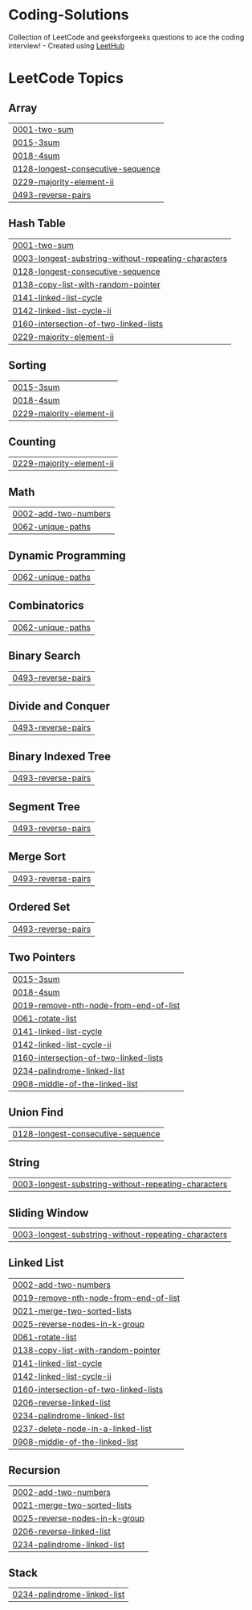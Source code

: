 # Coding-Solutions
Collection of LeetCode and geeksforgeeks questions to ace the coding interview! - Created using [LeetHub](https://github.com/QasimWani/LeetHub)

<!---LeetCode Topics Start-->
# LeetCode Topics
## Array
|  |
| ------- |
| [0001-two-sum](https://github.com/SamyakJain2002/Coding-Solutions/tree/master/0001-two-sum) |
| [0015-3sum](https://github.com/SamyakJain2002/Coding-Solutions/tree/master/0015-3sum) |
| [0018-4sum](https://github.com/SamyakJain2002/Coding-Solutions/tree/master/0018-4sum) |
| [0128-longest-consecutive-sequence](https://github.com/SamyakJain2002/Coding-Solutions/tree/master/0128-longest-consecutive-sequence) |
| [0229-majority-element-ii](https://github.com/SamyakJain2002/Coding-Solutions/tree/master/0229-majority-element-ii) |
| [0493-reverse-pairs](https://github.com/SamyakJain2002/Coding-Solutions/tree/master/0493-reverse-pairs) |
## Hash Table
|  |
| ------- |
| [0001-two-sum](https://github.com/SamyakJain2002/Coding-Solutions/tree/master/0001-two-sum) |
| [0003-longest-substring-without-repeating-characters](https://github.com/SamyakJain2002/Coding-Solutions/tree/master/0003-longest-substring-without-repeating-characters) |
| [0128-longest-consecutive-sequence](https://github.com/SamyakJain2002/Coding-Solutions/tree/master/0128-longest-consecutive-sequence) |
| [0138-copy-list-with-random-pointer](https://github.com/SamyakJain2002/Coding-Solutions/tree/master/0138-copy-list-with-random-pointer) |
| [0141-linked-list-cycle](https://github.com/SamyakJain2002/Coding-Solutions/tree/master/0141-linked-list-cycle) |
| [0142-linked-list-cycle-ii](https://github.com/SamyakJain2002/Coding-Solutions/tree/master/0142-linked-list-cycle-ii) |
| [0160-intersection-of-two-linked-lists](https://github.com/SamyakJain2002/Coding-Solutions/tree/master/0160-intersection-of-two-linked-lists) |
| [0229-majority-element-ii](https://github.com/SamyakJain2002/Coding-Solutions/tree/master/0229-majority-element-ii) |
## Sorting
|  |
| ------- |
| [0015-3sum](https://github.com/SamyakJain2002/Coding-Solutions/tree/master/0015-3sum) |
| [0018-4sum](https://github.com/SamyakJain2002/Coding-Solutions/tree/master/0018-4sum) |
| [0229-majority-element-ii](https://github.com/SamyakJain2002/Coding-Solutions/tree/master/0229-majority-element-ii) |
## Counting
|  |
| ------- |
| [0229-majority-element-ii](https://github.com/SamyakJain2002/Coding-Solutions/tree/master/0229-majority-element-ii) |
## Math
|  |
| ------- |
| [0002-add-two-numbers](https://github.com/SamyakJain2002/Coding-Solutions/tree/master/0002-add-two-numbers) |
| [0062-unique-paths](https://github.com/SamyakJain2002/Coding-Solutions/tree/master/0062-unique-paths) |
## Dynamic Programming
|  |
| ------- |
| [0062-unique-paths](https://github.com/SamyakJain2002/Coding-Solutions/tree/master/0062-unique-paths) |
## Combinatorics
|  |
| ------- |
| [0062-unique-paths](https://github.com/SamyakJain2002/Coding-Solutions/tree/master/0062-unique-paths) |
## Binary Search
|  |
| ------- |
| [0493-reverse-pairs](https://github.com/SamyakJain2002/Coding-Solutions/tree/master/0493-reverse-pairs) |
## Divide and Conquer
|  |
| ------- |
| [0493-reverse-pairs](https://github.com/SamyakJain2002/Coding-Solutions/tree/master/0493-reverse-pairs) |
## Binary Indexed Tree
|  |
| ------- |
| [0493-reverse-pairs](https://github.com/SamyakJain2002/Coding-Solutions/tree/master/0493-reverse-pairs) |
## Segment Tree
|  |
| ------- |
| [0493-reverse-pairs](https://github.com/SamyakJain2002/Coding-Solutions/tree/master/0493-reverse-pairs) |
## Merge Sort
|  |
| ------- |
| [0493-reverse-pairs](https://github.com/SamyakJain2002/Coding-Solutions/tree/master/0493-reverse-pairs) |
## Ordered Set
|  |
| ------- |
| [0493-reverse-pairs](https://github.com/SamyakJain2002/Coding-Solutions/tree/master/0493-reverse-pairs) |
## Two Pointers
|  |
| ------- |
| [0015-3sum](https://github.com/SamyakJain2002/Coding-Solutions/tree/master/0015-3sum) |
| [0018-4sum](https://github.com/SamyakJain2002/Coding-Solutions/tree/master/0018-4sum) |
| [0019-remove-nth-node-from-end-of-list](https://github.com/SamyakJain2002/Coding-Solutions/tree/master/0019-remove-nth-node-from-end-of-list) |
| [0061-rotate-list](https://github.com/SamyakJain2002/Coding-Solutions/tree/master/0061-rotate-list) |
| [0141-linked-list-cycle](https://github.com/SamyakJain2002/Coding-Solutions/tree/master/0141-linked-list-cycle) |
| [0142-linked-list-cycle-ii](https://github.com/SamyakJain2002/Coding-Solutions/tree/master/0142-linked-list-cycle-ii) |
| [0160-intersection-of-two-linked-lists](https://github.com/SamyakJain2002/Coding-Solutions/tree/master/0160-intersection-of-two-linked-lists) |
| [0234-palindrome-linked-list](https://github.com/SamyakJain2002/Coding-Solutions/tree/master/0234-palindrome-linked-list) |
| [0908-middle-of-the-linked-list](https://github.com/SamyakJain2002/Coding-Solutions/tree/master/0908-middle-of-the-linked-list) |
## Union Find
|  |
| ------- |
| [0128-longest-consecutive-sequence](https://github.com/SamyakJain2002/Coding-Solutions/tree/master/0128-longest-consecutive-sequence) |
## String
|  |
| ------- |
| [0003-longest-substring-without-repeating-characters](https://github.com/SamyakJain2002/Coding-Solutions/tree/master/0003-longest-substring-without-repeating-characters) |
## Sliding Window
|  |
| ------- |
| [0003-longest-substring-without-repeating-characters](https://github.com/SamyakJain2002/Coding-Solutions/tree/master/0003-longest-substring-without-repeating-characters) |
## Linked List
|  |
| ------- |
| [0002-add-two-numbers](https://github.com/SamyakJain2002/Coding-Solutions/tree/master/0002-add-two-numbers) |
| [0019-remove-nth-node-from-end-of-list](https://github.com/SamyakJain2002/Coding-Solutions/tree/master/0019-remove-nth-node-from-end-of-list) |
| [0021-merge-two-sorted-lists](https://github.com/SamyakJain2002/Coding-Solutions/tree/master/0021-merge-two-sorted-lists) |
| [0025-reverse-nodes-in-k-group](https://github.com/SamyakJain2002/Coding-Solutions/tree/master/0025-reverse-nodes-in-k-group) |
| [0061-rotate-list](https://github.com/SamyakJain2002/Coding-Solutions/tree/master/0061-rotate-list) |
| [0138-copy-list-with-random-pointer](https://github.com/SamyakJain2002/Coding-Solutions/tree/master/0138-copy-list-with-random-pointer) |
| [0141-linked-list-cycle](https://github.com/SamyakJain2002/Coding-Solutions/tree/master/0141-linked-list-cycle) |
| [0142-linked-list-cycle-ii](https://github.com/SamyakJain2002/Coding-Solutions/tree/master/0142-linked-list-cycle-ii) |
| [0160-intersection-of-two-linked-lists](https://github.com/SamyakJain2002/Coding-Solutions/tree/master/0160-intersection-of-two-linked-lists) |
| [0206-reverse-linked-list](https://github.com/SamyakJain2002/Coding-Solutions/tree/master/0206-reverse-linked-list) |
| [0234-palindrome-linked-list](https://github.com/SamyakJain2002/Coding-Solutions/tree/master/0234-palindrome-linked-list) |
| [0237-delete-node-in-a-linked-list](https://github.com/SamyakJain2002/Coding-Solutions/tree/master/0237-delete-node-in-a-linked-list) |
| [0908-middle-of-the-linked-list](https://github.com/SamyakJain2002/Coding-Solutions/tree/master/0908-middle-of-the-linked-list) |
## Recursion
|  |
| ------- |
| [0002-add-two-numbers](https://github.com/SamyakJain2002/Coding-Solutions/tree/master/0002-add-two-numbers) |
| [0021-merge-two-sorted-lists](https://github.com/SamyakJain2002/Coding-Solutions/tree/master/0021-merge-two-sorted-lists) |
| [0025-reverse-nodes-in-k-group](https://github.com/SamyakJain2002/Coding-Solutions/tree/master/0025-reverse-nodes-in-k-group) |
| [0206-reverse-linked-list](https://github.com/SamyakJain2002/Coding-Solutions/tree/master/0206-reverse-linked-list) |
| [0234-palindrome-linked-list](https://github.com/SamyakJain2002/Coding-Solutions/tree/master/0234-palindrome-linked-list) |
## Stack
|  |
| ------- |
| [0234-palindrome-linked-list](https://github.com/SamyakJain2002/Coding-Solutions/tree/master/0234-palindrome-linked-list) |
<!---LeetCode Topics End-->
